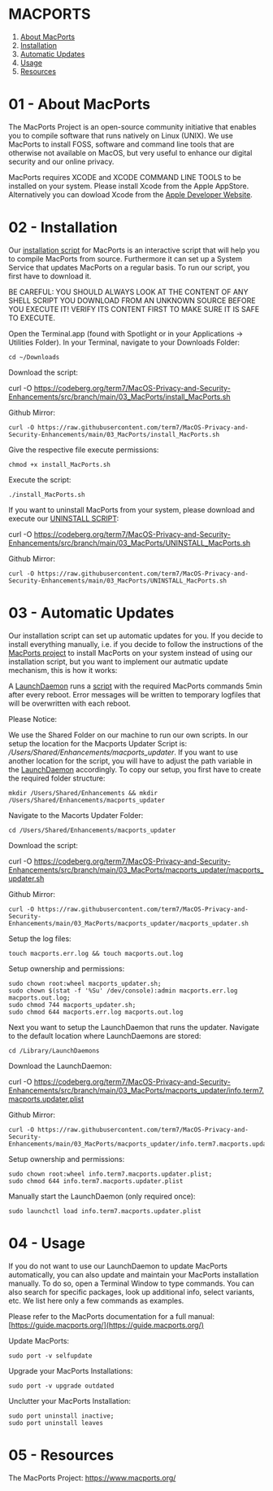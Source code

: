 # MACPORTS

01) [About MacPorts](#01-about-macports)
02) [Installation](#02-installation)
03) [Automatic Updates](#03-automatic-updates)
04) [Usage](#04-usage)
05) [Resources](#05-resources)


# 01 - About MacPorts

The MacPorts Project is an open-source community initiative that enables you to compile software that runs natively on Linux (UNIX). We use MacPorts to install FOSS, software and command line tools that are otherwise not available on MacOS, but very useful to enhance our digital security and our online privacy.
 
MacPorts requires XCODE and XCODE COMMAND LINE TOOLS to be installed on your system. Please install Xcode from the Apple AppStore. Alternatively you can dowload Xcode from the [Apple Developer Website](https://developer.apple.com/xcode/resources/).


# 02 - Installation

Our [installation script](install_MacPorts.sh) for MacPorts is an interactive script that will help you to compile MacPorts from source. Furthermore it can set up a System Service that updates MacPorts on a regular basis. To run our script, you first have to download it.

BE CAREFUL: YOU SHOULD ALWAYS LOOK AT THE CONTENT OF ANY SHELL SCRIPT YOU DOWNLOAD FROM AN UNKNOWN SOURCE BEFORE YOU EXECUTE IT! VERIFY ITS CONTENT FIRST TO MAKE SURE IT IS SAFE TO EXECUTE.

Open the Terminal.app (found with Spotlight or in your Applications -> Utilities Folder).
In your Terminal, navigate to your Downloads Folder:

    cd ~/Downloads

Download the script:

   curl -O https://codeberg.org/term7/MacOS-Privacy-and-Security-Enhancements/src/branch/main/03_MacPorts/install_MacPorts.sh

Github Mirror:

    curl -O https://raw.githubusercontent.com/term7/MacOS-Privacy-and-Security-Enhancements/main/03_MacPorts/install_MacPorts.sh

Give the respective file execute permissions:

    chmod +x install_MacPorts.sh

Execute the script:

    ./install_MacPorts.sh

If you want to uninstall MacPorts from your system, please download and execute our [UNINSTALL SCRIPT](script/UNINSTALL_MacPorts.sh):

   curl -O https://codeberg.org/term7/MacOS-Privacy-and-Security-Enhancements/src/branch/main/03_MacPorts/UNINSTALL_MacPorts.sh

Github Mirror:

    curl -O https://raw.githubusercontent.com/term7/MacOS-Privacy-and-Security-Enhancements/main/03_MacPorts/UNINSTALL_MacPorts.sh

# 03 - Automatic Updates

Our installation script can set up automatic updates for you. If you decide to install everything manually, i.e. if you decide to follow the instructions of the [MacPorts project](https://www.macports.org/install.php) to install MacPorts on your system instead of using our installation script, but you want to implement our autmatic update mechanism, this is how it works:

A [LaunchDaemon](macports_updater/info.term7.macports.updater.plist) runs a [script](macports_updater/macports_updater.sh) with the required MacPorts commands 5min after every reboot. Error messages will be written to temporary logfiles that will be overwritten with each reboot.

Please Notice:

We use the Shared Folder on our machine to run our own scripts. In our setup the location for the Macports Updater Script is: */Users/Shared/Enhancements/macports_updater*. If you want to use another location for the script, you will have to adjust the path variable in the [LaunchDaemon](macports_updater/info.term7.macports.updater.plist) accordingly. To copy our setup, you first have to create the required folder structure:

    mkdir /Users/Shared/Enhancements && mkdir /Users/Shared/Enhancements/macports_updater

Navigate to the Macorts Updater Folder:

    cd /Users/Shared/Enhancements/macports_updater

Download the script:

   curl -O https://codeberg.org/term7/MacOS-Privacy-and-Security-Enhancements/src/branch/main/03_MacPorts/macports_updater/macports_updater.sh

Github Mirror:

    curl -O https://raw.githubusercontent.com/term7/MacOS-Privacy-and-Security-Enhancements/main/03_MacPorts/macports_updater/macports_updater.sh

Setup the log files:

    touch macports.err.log && touch macports.out.log

Setup ownership and permissions:

    sudo chown root:wheel macports_updater.sh;
    sudo chown $(stat -f '%Su' /dev/console):admin macports.err.log macports.out.log;
    sudo chmod 744 macports_updater.sh;
    sudo chmod 644 macports.err.log macports.out.log

Next you want to setup the LaunchDaemon that runs the updater. Navigate to the default location where LaunchDaemons are stored:

    cd /Library/LaunchDaemons

Download the LaunchDaemon:

   curl -O https://codeberg.org/term7/MacOS-Privacy-and-Security-Enhancements/src/branch/main/03_MacPorts/macports_updater/info.term7.macports.updater.plist

Github Mirror:

    curl -O https://raw.githubusercontent.com/term7/MacOS-Privacy-and-Security-Enhancements/main/03_MacPorts/macports_updater/info.term7.macports.updater.plist

Setup ownership and permissions:

    sudo chown root:wheel info.term7.macports.updater.plist;
    sudo chmod 644 info.term7.macports.updater.plist

Manually start the LaunchDaemon (only required once):

    sudo launchctl load info.term7.macports.updater.plist

# 04 - Usage

If you do not want to use our LaunchDaemon to update MacPorts automatically, you can also update and maintain your MacPorts installation manually. To do so, open a Terminal Window to type commands. You can also search for specific packages, look up additional info, select variants, etc. We list here only a few commands as examples.

Please refer to the MacPorts documentation for a full manual: [https://guide.macports.org/](https://guide.macports.org/)

Update MacPorts:

    sudo port -v selfupdate

Upgrade your MacPorts Installations:

    sudo port -v upgrade outdated


Unclutter your MacPorts Installation:

    sudo port uninstall inactive;
    sudo port uninstall leaves

# 05 - Resources

The MacPorts Project: https://www.macports.org/
